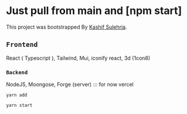 # Just pull from main and [npm start]

This project was bootstrapped By [Kashif Sulehria](https://github.com/kashifal/codepyramids).

## `Frontend`

React ( Typescript ), Tailwind, Mui, iconify react, 3d (1con8)

### `Backend`

NodeJS, Moongose, Forge (server) ::: for now vercel


`yarn add` 

`yarn start` 
